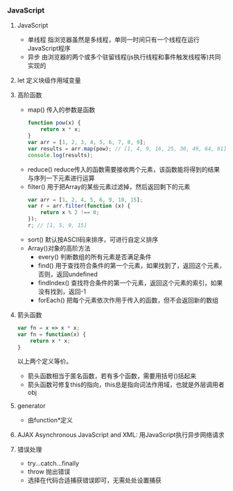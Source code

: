 ### JavaScript

1. JavaScript
    * 单线程
        指浏览器虽然是多线程，单同一时间只有一个线程在运行JavaScript程序
    * 异步
        由浏览器的两个或多个驻留线程(js执行线程和事件触发线程等)共同实现的

1. let
定义块级作用域变量
1. 高阶函数
    * map()
        传入的参数是函数
        ```JavaScript
        function pow(x) {
            return x * x;
        }
        var arr = [1, 2, 3, 4, 5, 6, 7, 8, 9];
        var results = arr.map(pow); // [1, 4, 9, 16, 25, 36, 49, 64, 81]
        console.log(results);
        ```
    * reduce()
        reduce传入的函数需要接收两个元素，该函数能将得到的结果与序列一下元素进行运算
    * filter()
        用于把Array的某些元素过滤掉，然后返回剩下的元素
        ```JavaScript
        var arr = [1, 2, 4, 5, 6, 9, 10, 15];
        var r = arr.filter(function (x) {
            return x % 2 !== 0;
        });
        r; // [1, 5, 9, 15]
        ```
    * sort()
        默认按ASCII码来排序，可进行自定义排序
    * Array()对象的高阶方法
        * every()
            判断数组的所有元素是否满足条件
        * find()
            用于查找符合条件的第一个元素，如果找到了，返回这个元素，否则，返回undefined
        * findIndex()
            查找符合条件的第一个元素，返回这个元素的索引，如果没有找到，返回-1
        * forEach()
            把每个元素依次作用于传入的函数，但不会返回新的数组
3. 箭头函数
    ```JavaScript
    var fn = x => x * x;
    var fn = function(x) {
        return x * x;
    }
    ```
    以上两个定义等价。
    * 箭头函数相当于匿名函数，若有多个函数，需要用括号()括起来
    * 箭头函数可修复this的指向，this总是指向词法作用域，也就是外层调用者obj
4. generator
    * 由function*定义
5. AJAX
    Asynchronous JavaScript and XML: 用JavaScript执行异步网络请求
6. 错误处理
    * try...catch...finally
    * throw
        抛出错误
    * 选择在代码合适捕获错误即可，无需处处设置捕获
